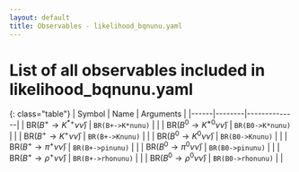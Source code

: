 ```yaml
---
layout: default
title: Observables - likelihood_bqnunu.yaml
---
```


# List of all observables included in likelihood_bqnunu.yaml

{: class="table"}
| Symbol | Name | Arguments |
|------|--------|--------------|
| $\text{BR}(B^+\to K^{*+}\nu\bar\nu)$ | `BR(B+->K*nunu)` | |
| $\text{BR}(B^0\to K^{*0}\nu\bar\nu)$ | `BR(B0->K*nunu)` | |
| $\text{BR}(B^+\to K^+\nu\bar\nu)$ | `BR(B+->Knunu)` | |
| $\text{BR}(B^0\to K^0\nu\bar\nu)$ | `BR(B0->Knunu)` | |
| $\text{BR}(B^+\to \pi^+\nu\bar\nu)$ | `BR(B+->pinunu)` | |
| $\text{BR}(B^0\to \pi^0\nu\bar\nu)$ | `BR(B0->pinunu)` | |
| $\text{BR}(B^+\to \rho^{+}\nu\bar\nu)$ | `BR(B+->rhonunu)` | |
| $\text{BR}(B^0\to \rho^{0}\nu\bar\nu)$ | `BR(B0->rhonunu)` | |
